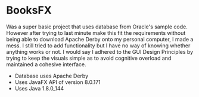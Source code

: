 # BooksFX
Was a super basic project that uses database from Oracle's sample code. However after trying to last minute make this fit the requirements without being able to download Apache Derby onto my personal computer, I made a mess. I still tried to add functionality but I have no way of knowing whether anything works or not. 
I would say I adhered to the GUI Design Principles by trying to keep the visuals simple as to avoid cognitive overload and maintained a cohesive interface.

- Database uses Apache Derby
- Uses JavaFX API of version 8.0.171
- Uses Java 1.8.0_144
